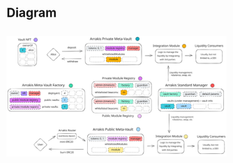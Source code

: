 # Diagram

<p align="center">
<br>
<img src="../../../img/arrakis-modular-architecture.svg" alt="architecture" class="img-svg"/>
</p>
